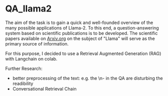# QA_llama2
The aim of the task is to gain a quick and well-founded overview of the many possible applications of Llama-2. To this end, a question-answering system based on scientific publications is to be developed. The scientific papers available on [Arxiv.org](http://arxiv.org/) on the subject of "Llama" will serve as the primary source of information.

For this purpose, I decided to use a Retrieval Augmented Generation (RAG) with Langchain on colab.

Further Research:

- better preprocessing of the text: e.g. the \n- in the QA are disturbing the readibility
- Conversational Retrieval Chain
